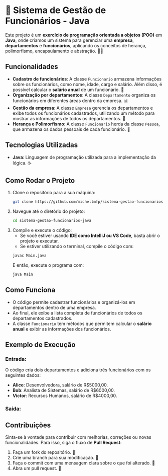 # 🚀 Sistema de Gestão de Funcionários - Java

Este projeto é um **exercício de programação orientada a objetos (POO)** em **Java**, onde criamos um sistema para gerenciar uma **empresa**, **departamentos** e **funcionários**, aplicando os conceitos de herança, polimorfismo, encapsulamento e abstração. 🧑‍💻

## Funcionalidades

- **Cadastro de funcionários**: A classe `Funcionario` armazena informações sobre os funcionários, como nome, idade, cargo e salário. Além disso, é possível calcular o **salário anual** de um funcionário. 🔢
- **Organização por departamentos**: A classe `Departamento` organiza os funcionários em diferentes áreas dentro da empresa. 📊
- **Gestão da empresa**: A classe `Empresa` gerencia os departamentos e exibe todos os funcionários cadastrados, utilizando um método para mostrar as informações de todos os departamentos. 🏢
- **Herança e Polimorfismo**: A classe `Funcionario` herda da classe `Pessoa`, que armazena os dados pessoais de cada funcionário. 🚀

## Tecnologias Utilizadas

- **Java**: Linguagem de programação utilizada para a implementação da lógica. ☕️

## Como Rodar o Projeto

1. Clone o repositório para a sua máquina:
    ```bash
    git clone https://github.com/michellmfp/sistema-gestao-funcionarios-java.git
    ```
2. Navegue até o diretório do projeto:
    ```bash
    cd sistema-gestao-funcionarios-java
    ```
3. Compile e execute o código:
    - Se você estiver usando **IDE como IntelliJ ou VS Code**, basta abrir o projeto e executar.
    - Se estiver utilizando o terminal, compile o código com:
    ```bash
    javac Main.java
    ```
    E então, execute o programa com:
    ```bash
    java Main
    ```

## Como Funciona

- O código permite cadastrar funcionários e organizá-los em departamentos dentro de uma empresa.
- Ao final, ele exibe a lista completa de funcionários de todos os departamentos cadastrados.
- A classe `Funcionario` tem métodos que permitem calcular o **salário anual** e exibir as informações dos funcionários.

## Exemplo de Execução

### Entrada:

O código cria dois departamentos e adiciona três funcionários com os seguintes dados:

- **Alice**: Desenvolvedora, salário de R$5000,00.
- **Bob**: Analista de Sistemas, salário de R$6000,00.
- **Victor**: Recursos Humanos, salário de R$4000,00.

### Saída:


## Contribuições

Sinta-se à vontade para contribuir com melhorias, correções ou novas funcionalidades. Para isso, siga o fluxo de **Pull Request**:

1. Faça um fork do repositório. 🍴
2. Crie uma branch para sua modificação. 🌱
3. Faça o commit com uma mensagem clara sobre o que foi alterado. 📝
4. Abra um pull request. 🔁


